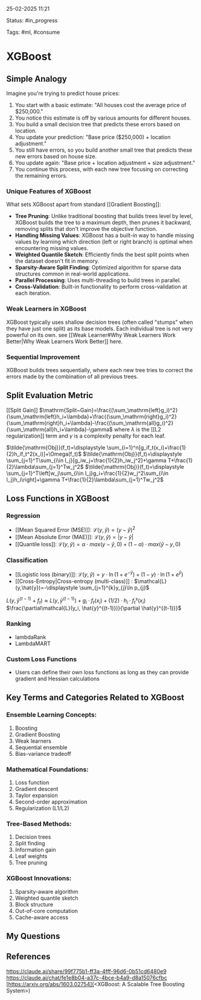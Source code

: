 

25-02-2025 11:21

Status: #in_progress

Tags: #ml, #consume

# XGBoost


## Simple Analogy

Imagine you're trying to predict house prices:
1. You start with a basic estimate: "All houses cost the average price of $250,000."
2. You notice this estimate is off by various amounts for different houses.
3. You build a small decision tree that predicts these errors based on location.
4. You update your prediction: "Base price ($250,000) + location adjustment."
5. You still have errors, so you build another small tree that predicts these new errors based on house size.
6. You update again: "Base price + location adjustment + size adjustment."
7. You continue this process, with each new tree focusing on correcting the remaining errors.

### Unique Features of XGBoost
What sets XGBoost apart from standard [[Gradient Boosting]]:
- **Tree Pruning**: Unlike traditional boosting that builds trees level by level, XGBoost builds the tree to a maximum depth, then prunes it backward, removing splits that don't improve the objective function.
- **Handling Missing Values**: XGBoost has a built-in way to handle missing values by learning which direction (left or right branch) is optimal when encountering missing values.
- **Weighted Quantile Sketch**: Efficiently finds the best split points when the dataset doesn't fit in memory.
- **Sparsity-Aware Split Finding**: Optimized algorithm for sparse data structures common in real-world applications.
- **Parallel Processing**: Uses multi-threading to build trees in parallel.
- **Cross-Validation**: Built-in functionality to perform cross-validation at each iteration.
### Weak Learners in XGBoost
XGBoost typically uses shallow decision trees (often called "stumps" when they have just one split) as its base models. Each individual tree is not very powerful on its own.
see [[Weak Learner#Why Weak Learners Work Better|Why Weak Learners Work Better]] here.
### Sequential Improvement
XGBoost builds trees sequentially, where each new tree tries to correct the errors made by the combination of all previous trees.


## Split Evaluation Metric
[[Split Gain]]
$\mathrm{Split~Gain}=\frac{(\sum_\mathrm{left}g_i)^2}{\sum_\mathrm{left}h_i+\lambda}+\frac{(\sum_\mathrm{right}g_i)^2}{\sum_\mathrm{right}h_i+\lambda}-\frac{(\sum_\mathrm{all}g_i)^2}{\sum_\mathrm{all}h_i+\lambda}-\gamma$
where $\lambda$ is the [[L2 regularization]] term and $\gamma$ is a complexity penalty for each leaf.

$\tilde{\mathrm{Obj}}(f_t)=\displaystyle \sum_{i=1}^n[g_if_t(x_i)+\frac{1}{2}h_if_t^2(x_i)]+\Omega(f_t)$
$\tilde{\mathrm{Obj}}(f_t)=\displaystyle \sum_{j=1}^T\sum_{i\in I_j}[g_iw_j+\frac{1}{2}h_iw_j^2]+\gamma T+\frac{1}{2}\lambda\sum_{j=1}^Tw_j^2$
$\tilde{\mathrm{Obj}}(f_t)=\displaystyle \sum_{j=1}^T\left[w_j\sum_{i\in I_j}g_i+\frac{1}{2}w_j^2\sum_{i\in I_j}h_i\right]+\gamma T+\frac{1}{2}\lambda\sum_{j=1}^Tw_j^2$

## Loss Functions in XGBoost
### Regression
- [[Mean Squared Error (MSE)]]: $\mathcal{L}(y,\hat{y})=(y-\hat{y})^2$
- [[Mean Absolute Error (MAE)]]:  $\mathcal{L}(y,\hat{y})=|y-\hat{y}|$
- [[Quantile loss]]: $\mathcal{L}(y,\hat{y})=\alpha \cdot max(y-\hat{y},0)+(1-\alpha)\cdot max(\hat{y}-y,0)$
### Classification
- [[Logistic loss (binary)]]: $\mathcal{L}(y,\hat{y})=y\cdot \ln(1+e^{-\hat{y}})+(1-y)\cdot \ln(1+e^{\hat{y}})$
- [[Cross-Entropy|Cross-entropy (multi-class)]] : $\mathcal{L}(y,\hat{y})=-\displaystyle \sum_{j=1}^{k}y_{j}\ln p_{j}$

$L(y, \hat{y}^{(t-1)} + f_t) ≈ L(y,\hat{y}^{(t-1)}) + g_i·f_t(x_i) + (1/2)·h_i·f_t²(x_i)$
$\frac{\partial\mathcal{L}(y_i, \hat{y}^{(t-1)})}{\partial \hat{y}^{(t-1)}}$

### Ranking
- lambdaRank
- LambdaMART
### Custom Loss Functions
- Users can define their own loss functions as long as they can provide gradient and Hessian calculations

## Key Terms and Categories Related to XGBoost

### Ensemble Learning Concepts:

1. Boosting
2. Gradient Boosting
3. Weak learners
4. Sequential ensemble
5. Bias-variance tradeoff

### Mathematical Foundations:

1. Loss function
2. Gradient descent
3. Taylor expansion
4. Second-order approximation
5. Regularization (L1/L2)

### Tree-Based Methods:

1. Decision trees
2. Split finding
3. Information gain
4. Leaf weights
5. Tree pruning

### XGBoost Innovations:

1. Sparsity-aware algorithm
2. Weighted quantile sketch
3. Block structure
4. Out-of-core computation
5. Cache-aware access
## My Questions


## References

https://claude.ai/share/99f775b1-ff3a-4fff-96d6-0b51cd6480e9
https://claude.ai/chat/fe1e8b04-a37c-4bce-b4a9-d8a15076cfbc
[https://arxiv.org/abs/1603.02754](<XGBoost: A Scalable Tree Boosting System>)
